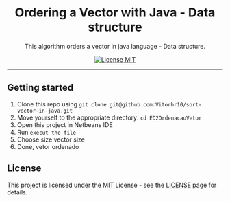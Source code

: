 <h1 align="center">
Ordering a Vector with Java - Data structure
</h1>

<p align="center">This algorithm orders a vector in java language - Data structure.</p>

<p align="center">
  <a href="https://opensource.org/licenses/MIT">
    <img src="https://img.shields.io/badge/License-MIT-blue.svg" alt="License MIT">
  </a>
</p>

<hr />

## Getting started

1. Clone this repo using `git clone git@github.com:Vitorhr10/sort-vector-in-java.git`
2. Move yourself to the appropriate directory: `cd ED2OrdenacaoVetor`
3. Open this project in Netbeans IDE
4. Run `execut the file`
5. Choose size vector size
6. Done, vetor ordenado

## License

This project is licensed under the MIT License - see the [LICENSE](https://opensource.org/licenses/MIT) page for details.